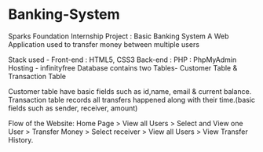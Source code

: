 # Banking-System
Sparks Foundation Internship Project : Basic Banking System
A Web Application used to transfer money between multiple users 

Stack used - Front-end : HTML5, CSS3  Back-end : PHP  : PhpMyAdmin
Hosting - infinityfree
Database contains two Tables- Customer Table & Transaction Table

Customer table have basic fields such as id,name, email & current balance.
Transaction table records all transfers happened along with their time.(basic fields such as sender, receiver, amount)

Flow of the Website: Home Page > View all Users > Select and View one User > Transfer Money > Select receiver > View all Users > View Transfer History.
